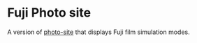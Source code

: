 # Fuji Photo site
A version of [photo-site](https://github.com/comalnik/photo-site) that displays Fuji film simulation modes.

